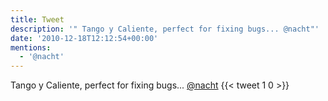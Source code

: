 ```yaml
---
title: Tweet
description: '" Tango y Caliente, perfect for fixing bugs... @nacht"'
date: '2010-12-18T12:12:54+00:00'
mentions:
  - '@nacht'
---
```

 Tango y Caliente, perfect for fixing bugs... [@nacht](https://twitter.com/@nacht)
      {{< tweet 1 0 >}}
    
